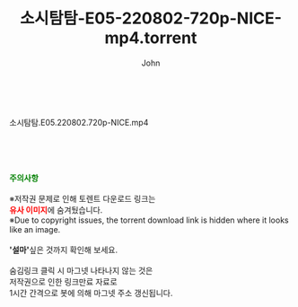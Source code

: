 ﻿---
layout: post
title:  "소시탐탐-E05-220802-720p-NICE-mp4.torrent"
author: John
categories: [ 방송/음악 ]
tags: [  ]
image:  
description: "소시탐탐-E05-220802-720p-NICE-mp4 torrent 정보 공유"
toc: true
toc_sticky: true
---

<br>
<div class="view-img">
<a class="view_image" href="https://torrentmobile59.com/bbs/view_image.php?fn=%2Fdata%2Ffile%2Fmusic%2F1040166549_2etAgpEz_3b41090d31d50f6dca8d141e8e074f742e7abf37.jpg" target="_blank"><img alt="" class="img-tag" content="https://torrentmobile59.com/data/file/music/1040166549_2etAgpEz_3b41090d31d50f6dca8d141e8e074f742e7abf37.jpg" itemprop="image" src="https://torrentmobile59.com/data/file/music/1040166549_2etAgpEz_3b41090d31d50f6dca8d141e8e074f742e7abf37.jpg"/></a></div><div class="view-content" itemprop="description">
<p>소시탐탐.E05.220802.720p-NICE.mp4<br/></p> </div>
    
<br><br><br>
<p data-ke-size="size16"><b><span style="color: green;">주의사항</span></b><br /><br />※저작권 문제로 인해 토렌트 다운로드 링크는<br /><b><span style="color: red;">유사 이미지</span></b>에 숨겨뒀습니다.<br />※Due to copyright issues, the torrent download link is hidden where it looks like an image.<br /><br /><b>'설마'</b>싶은 것까지 확인해 보세요.<br /><br />숨김링크 클릭 시 마그넷 나타나지 않는 것은<br />저작권으로 인한 링크만료 자료로<br />1시간 간격으로 봇에 의해 마그넷 주소 갱신됩니다.</p>

